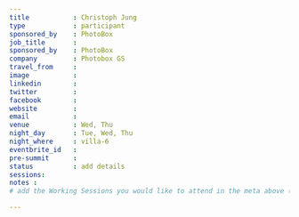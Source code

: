 ```yaml
---
title           : Christoph Jung
type            : participant
sponsored_by    : PhotoBox
job_title       :
sponsored_by    : PhotoBox
company         : Photobox GS
travel_from     :
image           :
linkedin        :
twitter         :
facebook        :
website         :
email           :
venue           : Wed, Thu
night_day       : Tue, Wed, Thu
night_where     : villa-6
eventbrite_id   :
pre-summit      :
status          : add details
sessions:
notes :
# add the Working Sessions you would like to attend in the meta above (use the session's title) e.g. sessions (one per line): -Security Playbooks Diagrams -Hackathon Daily Sessions

---
```


<!-- put more details about participant here -->
